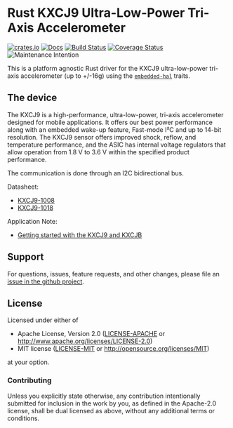 # Rust KXCJ9 Ultra-Low-Power Tri-Axis Accelerometer

[![crates.io](https://img.shields.io/crates/v/kxcj9.svg)](https://crates.io/crates/kxcj9)
[![Docs](https://docs.rs/kxcj9/badge.svg)](https://docs.rs/kxcj9)
[![Build Status](https://travis-ci.org/eldruin/kxcj9-rs.svg?branch=master)](https://travis-ci.org/eldruin/kxcj9-rs)
[![Coverage Status](https://coveralls.io/repos/github/eldruin/kxcj9-rs/badge.svg?branch=master)](https://coveralls.io/github/eldruin/kxcj9-rs?branch=master)
![Maintenance Intention](https://img.shields.io/badge/maintenance-actively--developed-brightgreen.svg)

This is a platform agnostic Rust driver for the KXCJ9 ultra-low-power tri-axis accelerometer
(up to +/-16g) using the [`embedded-hal`] traits.

## The device

The KXCJ9 is a high-performance, ultra-low-power, tri-axis accelerometer designed for mobile applications. It offers our best power performance along with an embedded wake-up feature, Fast-mode I²C and up to 14-bit resolution. The KXCJ9 sensor offers improved shock, reflow, and temperature performance, and the ASIC has internal voltage regulators that allow operation from 1.8 V to 3.6 V within the specified product performance.

The communication is done through an I2C bidirectional bus.

Datasheet:
- [KXCJ9-1008](http://kionixfs.kionix.com/en/datasheet/KXCJ9-1008%20Specifications%20Rev%205.pdf)
- [KXCJ9-1018](http://kionixfs.kionix.com/en/datasheet/KXCJ9-1018%20Specifications%20Rev%202.pdf)

Application Note:
- [Getting started with the KXCJ9 and KXCJB](http://kionixfs.kionix.com/en/document/AN028%20Getting%20Started%20with%20the%20KXCJ9%20and%20KXCJB.pdf)

## Support

For questions, issues, feature requests, and other changes, please file an
[issue in the github project](https://github.com/eldruin/kxcj9-rs/issues).

## License

Licensed under either of

 * Apache License, Version 2.0 ([LICENSE-APACHE](LICENSE-APACHE) or
   http://www.apache.org/licenses/LICENSE-2.0)
 * MIT license ([LICENSE-MIT](LICENSE-MIT) or
   http://opensource.org/licenses/MIT)

at your option.

### Contributing

Unless you explicitly state otherwise, any contribution intentionally submitted
for inclusion in the work by you, as defined in the Apache-2.0 license, shall
be dual licensed as above, without any additional terms or conditions.

[`embedded-hal`]: https://github.com/rust-embedded/embedded-hal
